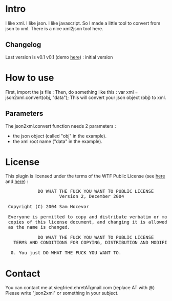 ﻿# Intro
I like xml. I like json. I like javascript.
So I made a little tool to convert from json to xml.
There is a nice xml2json tool here.

## Changelog
Last version is v0.1
v0.1 (demo [here](http://dev.federalbureauofinhumanity.org/json2xml/v0.1/)) : initial version

# How to use
First, import the js file :
    <script type="text/javascript" src="json2xml.js"></script>
Then, do something like this :
    var xml = json2xml.convert(obj, "data");
This will convert your json object (obj) to xml.

## Parameters

The json2xml.convert function needs 2 parameters :
  * the json object (called "obj" in the example).
  * the xml root name ("data" in the example).

# License
This plugin is licensed under the terms of the WTF Public License (see [here](http://en.wikipedia.org/wiki/WTFPL) and [here](http://sam.zoy.org/wtfpl/)) :
<pre>
            DO WHAT THE FUCK YOU WANT TO PUBLIC LICENSE 
                    Version 2, December 2004 

 Copyright (C) 2004 Sam Hocevar <sam@hocevar.net> 

 Everyone is permitted to copy and distribute verbatim or modified 
 copies of this license document, and changing it is allowed as long 
 as the name is changed. 

            DO WHAT THE FUCK YOU WANT TO PUBLIC LICENSE 
   TERMS AND CONDITIONS FOR COPYING, DISTRIBUTION AND MODIFICATION 

  0. You just DO WHAT THE FUCK YOU WANT TO. 
</pre>

# Contact
You can contact me at siegfried.ehretATgmail.com
(replace AT with @)
Please write "json2xml" or something in your subject.